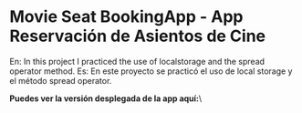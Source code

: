 # Movie Seat BookingApp - App Reservación de Asientos de Cine
En: In this project I practiced the use of localstorage and the spread operator method.
Es: En este proyecto se practicó el uso de local storage y el método spread operator.

**Puedes ver la versión desplegada de la app aquí:**\

